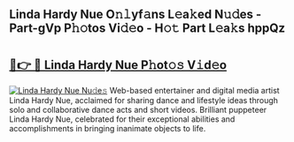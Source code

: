 ## Linda Hardy Nue O𝚗𝚕yf𝚊ns L𝚎a𝚔ed N𝚞𝚍es - Part-gVp P𝚑𝚘tos Vi𝚍𝚎o - H𝚘𝚝 Part L𝚎a𝚔s hppQz

# <h2><a href="http://kf6j38t.oniu.top/?m=Linda+Hardy+Nue">🔗👉 🔴 Linda Hardy Nue P𝚑ot𝚘𝚜 V𝚒d𝚎o</a></h2>

[![Linda Hardy Nue Nu𝚍e𝚜](https://i.imgur.com/0qMVB7G.gif)](http://kf6j38t.oniu.top/?m=Linda+Hardy+Nue)
Web-based entertainer and digital media artist Linda Hardy Nue, acclaimed for sharing dance and lifestyle ideas through solo and collaborative dance acts and short videos. Brilliant puppeteer Linda Hardy Nue, celebrated for their exceptional abilities and accomplishments in bringing inanimate objects to life.  
